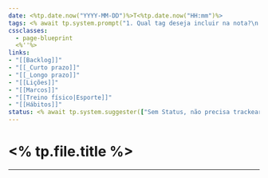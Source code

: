 ```yaml
---
date: <%tp.date.now("YYYY-MM-DD")%>T<%tp.date.now("HH:mm")%>
tags: <% await tp.system.prompt("1. Qual tag deseja incluir na nota?\n 2. Sem HashTag(#) \n 3. Separe por espaços", "", throw_on_cancel=true, multiline=true) %>
cssclasses:
  - page-blueprint
  <%''%>
links: 
- "[[Backlog]]"
- "[[_Curto prazo]]"
- "[[_Longo prazo]]"
- "[[Lições]]"
- "[[Marcos]]"
- "[[Treino físico|Esporte]]"
- "[[Hábitos]]"
status: <% await tp.system.suggester(["Sem Status, não precisa trackear","todo", "doing", "ongoing", "done"], ["", "todo", "doing", "ongoing", "done"], throw_on_cancel=true, placeholder="Qual Status da Tarefa?") %>
---
```

# <% tp.file.title %>
---

